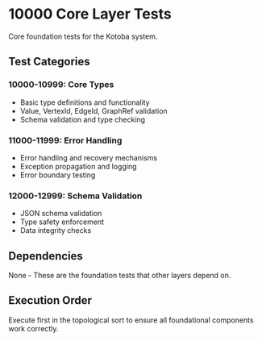 # 10000 Core Layer Tests

Core foundation tests for the Kotoba system.

## Test Categories

### 10000-10999: Core Types
- Basic type definitions and functionality
- Value, VertexId, EdgeId, GraphRef validation
- Schema validation and type checking

### 11000-11999: Error Handling
- Error handling and recovery mechanisms
- Exception propagation and logging
- Error boundary testing

### 12000-12999: Schema Validation
- JSON schema validation
- Type safety enforcement
- Data integrity checks

## Dependencies
None - These are the foundation tests that other layers depend on.

## Execution Order
Execute first in the topological sort to ensure all foundational components work correctly.

